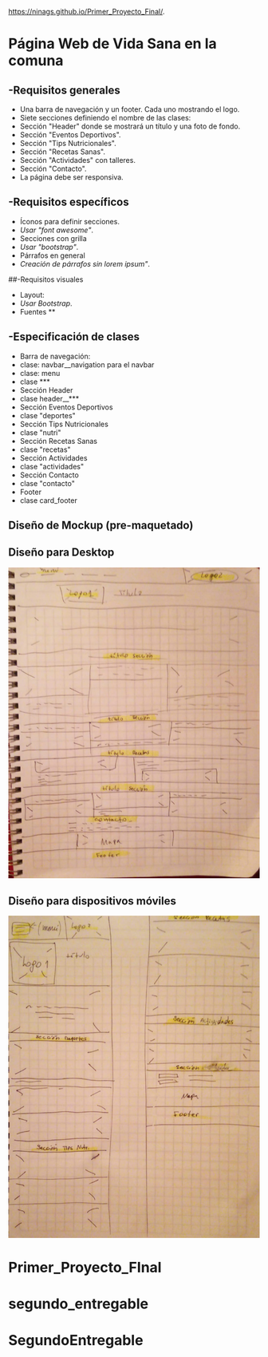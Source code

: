 https://ninags.github.io/Primer_Proyecto_Final/.


# Página Web de Vida Sana en la comuna


## -Requisitos generales
  - Una barra de navegación y un footer. Cada uno mostrando el logo.  
  - Siete secciones definiendo el nombre de las clases:
  - Sección "Header" donde se mostrará un título y una foto de fondo.
  - Sección "Eventos Deportivos".
  - Sección "Tips Nutricionales".
  - Sección "Recetas Sanas".
  - Sección "Actividades" con talleres.
  - Sección "Contacto".
  - La página debe ser responsiva.

## -Requisitos específicos
- Íconos para definir secciones.
 - *Usar "font awesome"*.
- Secciones con grilla
 - *Usar "bootstrap"*.
- Párrafos en general
 - *Creación de párrafos sin lorem ipsum"*. 
 
##-Requisitos visuales

- Layout:
 - *Usar Bootstrap*.
- Fuentes **
 
## -Especificación de clases

- Barra de navegación:
 - clase: navbar__navigation para el navbar
 - clase: menu
 - clase ***
- Sección Header 
 - clase header__***
- Sección Eventos Deportivos
 - clase "deportes"
- Sección Tips Nutricionales
 - clase "nutri"
- Sección Recetas Sanas
 - clase "recetas"
- Sección Actividades
 - clase "actividades"
- Sección Contacto
- clase "contacto"
- Footer
 - clase card_footer

## Diseño de Mockup (pre-maquetado)



## Diseño para Desktop

![](assets/mockup/pre-maqueta-desktop.jpeg)




## Diseño para dispositivos móviles

![](assets/mockup/pre-maqueta-movil.jpeg)
# Primer_Proyecto_FInal
# segundo_entregable
# SegundoEntregable
